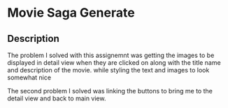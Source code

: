 
# Movie Saga Generate

## Description

The problem I solved with this assignemnt was getting the images to be displayed in detail view when they are clicked on along with the title name and description of the movie. while styling the text and images to look somewhat nice

The second problem I solved was linking the buttons to bring me to the detail view and back to main view.
